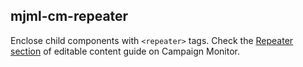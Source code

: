 ## mjml-cm-repeater

Enclose child components with `<repeater>` tags. Check the [Repeater section](https://www.campaignmonitor.com/create/editable-content/#repeater) of editable content guide on Campaign Monitor.